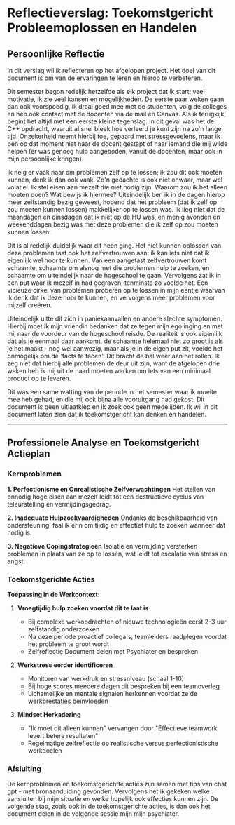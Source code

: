 # Reflectieverslag: Toekomstgericht Probleemoplossen en Handelen

## Persoonlijke Reflectie

In dit verslag wil ik reflecteren op het afgelopen project. Het doel van dit document is om van de ervaringen te leren en hierop te verbeteren.

Dit semester begon redelijk hetzelfde als elk project dat ik start: veel motivatie, ik zie veel kansen en mogelijkheden. De eerste paar weken gaan dan ook voorspoedig, ik draai goed mee met de studenten, volg de colleges en heb ook contact met de docenten via de mail en Canvas. Als ik terugkijk, begint het altijd met een eerste kleine tegenslag. In dit geval was het de C++ opdracht, waaruit al snel bleek hoe verleerd je kunt zijn na zo'n lange tijd. Onzekerheid neemt hierbij toe, gepaard met stressgevoelens, maar ik ben op dat moment niet naar de docent gestapt of naar iemand die mij wilde helpen (er was genoeg hulp aangeboden, vanuit de docenten, maar ook in mijn persoonlijke kringen). 

Ik neig er vaak naar om problemen zelf op te lossen; ik zou dit ook moeten kunnen, denk ik dan ook vaak. Zo'n gedachte is ook niet onwaar, maar wel volatiel. Ik stel eisen aan mezelf die niet nodig zijn. Waarom zou ik het alleen moeten doen? Wat bewijs ik hiermee? Uiteindelijk ben ik in de dagen hierop meer zelfstandig bezig geweest, hopend dat het probleem (dat ik zelf op zou moeten kunnen lossen) makkelijker op te lossen was. Ik lieg niet dat de maandagen en dinsdagen dat ik niet op de HU was, en menig avonden en weekenddagen bezig was met deze problemen die ik zelf op zou moeten kunnen lossen.

Dit is al redelijk duidelijk waar dit heen ging. Het niet kunnen oplossen van deze problemen tast ook het zelfvertrouwen aan: ik kan iets niet dat ik eigenlijk wel hoor te kunnen. Van een aangetast zelfvertrouwen komt schaamte, schaamte om alsnog met die problemen hulp te zoeken, en schaamte om uiteindelijk naar de hogeschool te gaan. Vervolgens zat ik in een put waar ik mezelf in had gegraven, tenminste zo voelde het. Een vicieuze cirkel van problemen proberen op te lossen in mijn eentje waarvan ik denk dat ik deze hoor te kunnen, en vervolgens meer problemen voor mijzelf creëren. 

Uiteindelijk uitte dit zich in paniekaanvallen en andere slechte symptomen. Hierbij moet ik mijn vriendin bedanken dat ze tegen mijn ego inging en met mij naar de voordeur van de hogeschool reisde. De realiteit is ook eigenlijk dat als je eenmaal daar aankomt, de schaamte helemaal niet zo groot is als je het maakt - nog wel aanwezig, maar als je in de eigen put zit, voelde het onmogelijk om de 'facts te facen'. Dit bracht de bal weer aan het rollen. Ik zeg niet dat hierbij alle problemen de deur uit zijn, want de afgelopen drie weken heb ik mij uit de naad moeten werken om iets van een minimaal product op te leveren.

Dit was een samenvatting van de periode in het semester waar ik moeite mee heb gehad, en die mij ook bijna alle vooruitgang had gekost. Dit document is geen uitlaatklep en ik zoek ook geen medelijden. Ik wil in dit document laten zien dat ik toekomstgericht kan denken en handelen.

---

## Professionele Analyse en Toekomstgericht Actieplan

### Kernproblemen

**1. Perfectionisme en Onrealistische Zelfverwachtingen**
Het stellen van onnodig hoge eisen aan mezelf leidt tot een destructieve cyclus van teleurstelling en vermijdingsgedrag.

**2. Inadequate Hulpzoekvaardigheden**
Ondanks de beschikbaarheid van ondersteuning, faal ik erin om tijdig en effectief hulp te zoeken wanneer dat nodig is.

**3. Negatieve Copingstrategieën**
Isolatie en vermijding versterken problemen in plaats van ze op te lossen, wat leidt tot escalatie van stress en angst.

### Toekomstgerichte Acties

**Toepassing in de Werkcontext:**

1. **Vroegtijdig hulp zoeken voordat dit te laat is**
   - Bij complexe werkopdrachten of nieuwe technologieën eerst 2-3 uur zelfstandig onderzoeken
   - Na deze periode proactief collega's, teamleiders raadplegen voordat het probleem te groot wordt
   - Zelfreflectie Document delen met  Psychiater en bespreken
2. **Werkstress eerder identificeren**
   - Monitoren van werkdruk en stressniveau (schaal 1-10)
   - Bij hoge scores meedere dagen dit bespreken bij een teamoverleg
   - Lichamelijke en mentale signalen herkennen voordat ze de werkprestaties beïnvloeden
     
3.  **Mindset Herkadering**
     - "Ik moet dit alleen kunnen" vervangen door "Effectieve teamwork levert betere resultaten"
     - Regelmatige zelfreflectie op realistische versus perfectionistische werkdoelen
  
### Afsluiting
De kernproblemen en toekomstgerichtte acties zijn samen met tips van chat gpt - met bronaanduiding gevonden. Vervolgens het ik gekeken welke aansluiten bij mijn situatie en welke hopelijk ook effecties kunnen zijn. De volgende stap, zoals ook in de toekomstgerichte acties, is dan ook het document delen in de volgende sessie mijn mijn psychiater.

